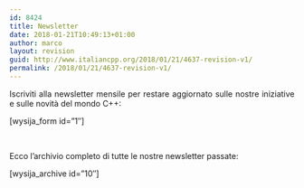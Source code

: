 ```yaml
---
id: 8424
title: Newsletter
date: 2018-01-21T10:49:13+01:00
author: marco
layout: revision
guid: http://www.italiancpp.org/2018/01/21/4637-revision-v1/
permalink: /2018/01/21/4637-revision-v1/
---
```

<p style="text-align: justify;">
  Iscriviti alla newsletter mensile per restare aggiornato sulle nostre iniziative e sulle novità del mondo C++:
</p>

[wysija_form id=&#8221;1&#8243;]

<span style="color: #ffffff;"> </span>

Ecco l&#8217;archivio completo di tutte le nostre newsletter passate:

[wysija_archive id=&#8221;10&#8243;]